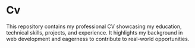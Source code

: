 # Cv

This repository contains my professional CV showcasing my education, technical skills, projects, and experience. It highlights my background in web development and eagerness to contribute to real-world opportunities.
